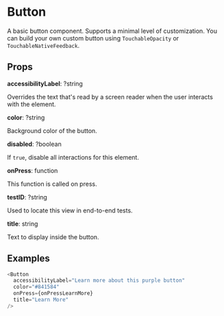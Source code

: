 # Button

A basic button component. Supports a minimal level of customization. You can
build your own custom button using `TouchableOpacity` or
`TouchableNativeFeedback`.

## Props

**accessibilityLabel**: ?string

Overrides the text that's read by a screen reader when the user interacts
with the element.

**color**: ?string

Background color of the button.

**disabled**: ?boolean

If `true`, disable all interactions for this element.

**onPress**: function

This function is called on press.

**testID**: ?string

Used to locate this view in end-to-end tests.

**title**: string

Text to display inside the button.

## Examples

```js
<Button
  accessibilityLabel="Learn more about this purple button"
  color="#841584"
  onPress={onPressLearnMore}
  title="Learn More"
/>
```
